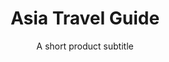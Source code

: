 ---
layout: product-ebooks
title: Asia Travel Guide
subtitle: A short product subtitle
description: Lorem ipsum dolor sit amet consectetur adipisicing elit. Quod, illo. Optio blanditiis similique recusandae obcaecati aliquid, quis perferendis sequi ratione provident tempora maxime consequuntur possimus commodi a! Ipsam, quae dolore?
product_url: www.google.com
featured: true
new: true
featured-image: /uploads/travel/blog-5.png
related-image: /uploads/travel/blog-4.png
featured-image-alt: before and after product name preset
product-description: Lorem ipsum dolor sit amet consectetur adipisicing elit. Quod, illo. Optio blanditiis similique recusandae obcaecati aliquid, quis perferendis sequi ratione provident tempora maxime consequuntur possimus commodi a! Ipsam, quae dolore? Lorem ipsum dolor sit amet consectetur adipisicing elit. Quod, illo. Optio blanditiis similique recusandae obcaecati aliquid.
price: $37
big-image: /uploads/travel/blog-3.png
gallery-images:
  - /uploads/travel/blog-3.png
  - /uploads/travel/blog-5.png
  - /uploads/travel/blog-4.png
  - /uploads/travel/blog-5.png
  - /uploads/travel/blog-4.png
  - /uploads/travel/blog-3.png
faqs:
  - question: Frequently asked question 1
    description: Lorem ipsum dolor sit amet consectetur adipisicing elit. Quod, illo. Optio blanditiis similique recusandae obcaecati aliquid, quis perferendis sequi ratione provident tempora maxime consequuntur possimus commodi a! Ipsam, quae dolore? 
  - question: Frequently asked question 2
    description: Lorem ipsum dolor sit amet consectetur adipisicing elit. Quod, illo. Optio blanditiis similique recusandae obcaecati aliquid
  - question: Frequently asked question 3
    description: Lorem ipsum dolor sit amet consectetur adipisicing elit. Quod, illo. Optio blanditiis similique recusandae obcaecati aliquid, dolore? 
  - question: Frequently asked question 4
    description: Lorem ipsum dolor, quis perferendis sequi ratione provident tempora maxime consequuntur possimus commodi a! Ipsam, quae dolore?
destinations:
  - location: Thailand
    pages: 1-5
  - location: Indonesia
    pages: 6-10
  - location: Japan
    pages: 11-16
  - location: South Korea
    pages: 17-20
categories:
  - travel
  - life
slug: e-book-asia
---